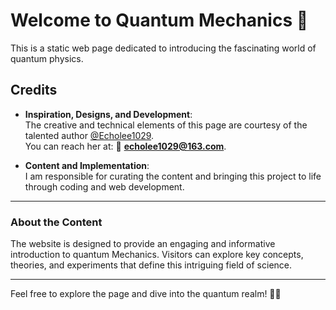 # Welcome to Quantum Mechanics 🌌

This is a static web page dedicated to introducing the fascinating world of quantum physics.

## Credits

- **Inspiration, Designs, and Development**:  
  The creative and technical elements of this page are courtesy of the talented author [@Echolee1029](https://github.com/Echoleeeee).  
  You can reach her at: 📧 **echolee1029@163.com**.

- **Content and Implementation**:  
  I am responsible for curating the content and bringing this project to life through coding and web development.

---

### About the Content

The website is designed to provide an engaging and informative introduction to quantum Mechanics. Visitors can explore key concepts, theories, and experiments that define this intriguing field of science.

---

Feel free to explore the page and dive into the quantum realm! 🌌🔬
